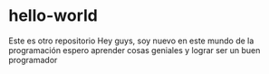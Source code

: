 # hello-world
Este es otro repositorio
Hey guys, soy nuevo en este mundo de la programación 
espero aprender cosas geniales y lograr ser un buen programador
